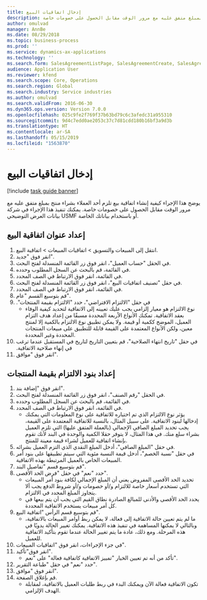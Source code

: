 ```yaml
---
title: إدخال اتفاقيات البيع
description: يوضح هذا الإجراء كيفية إنشاء اتفاقية بيع تلزم أحد العملاء بشراء منتج بمبلغ متفق عليه مع مرور الوقت مقابل الحصول على خصومات خاصة.
author: omulvad
manager: AnnBe
ms.date: 08/29/2018
ms.topic: business-process
ms.prod: ''
ms.service: dynamics-ax-applications
ms.technology: ''
ms.search.form: SalesAgreementListPage, SalesAgreementCreate, SalesAgreement, InventItemIdLookupSimple, AgreementConfirmRunForm, SrsReportViewerForm
audience: Application User
ms.reviewer: kfend
ms.search.scope: Core, Operations
ms.search.region: Global
ms.search.industry: Service industries
ms.author: omulvad
ms.search.validFrom: 2016-06-30
ms.dyn365.ops.version: Version 7.0.0
ms.openlocfilehash: 025c9fe2f769f37b63bd79c6c3afedc31a955310
ms.sourcegitcommit: 9d4c7edd0ae2053c37c7d81cdd180b16bf3a9d3b
ms.translationtype: HT
ms.contentlocale: ar-SA
ms.lasthandoff: 05/15/2019
ms.locfileid: "1563870"
---
```

# <a name="enter-sales-agreements"></a>إدخال اتفاقيات البيع

[!include [task guide banner](../../includes/task-guide-banner.md)]

يوضح هذا الإجراء كيفية إنشاء اتفاقية بيع تلزم أحد العملاء بشراء منتج بمبلغ متفق عليه مع مرور الوقت مقابل الحصول على خصومات خاصة. يمكنك تنفيذ هذا الإجراء في شركة بيانات العرض التوضيحي USMF أو باستخدام بياناتك الخاصة.


## <a name="set-up-sales-agreement-header"></a>إعداد عنوان اتفاقية البيع
1. انتقل إلى المبيعات والتسويق > اتفاقيات المبيعات > اتفاقية البيع.
2. انقر فوق "جديد".
3. في الحقل "حساب العميل"، انقر فوق زر القائمة المنسدلة لفتح البحث.
4. في القائمة، قم بالبحث عن السجل المطلوب وحدده.
5. في القائمة، انقر فوق الارتباط في الصف المحدد.
6. في حقل "تصنيف اتفاقيات البيع"، انقر فوق زر القائمة المنسدلة لفتح البحث.
7. في القائمة، انقر فوق الارتباط في الصف المحدد.
8. قم بتوسيع القسم "عام".
9. في حقل "الالتزام الافتراضي"، حدد "‏‫الالتزام بقيمة المنتجات".
    * نوع الالتزام هو معيار إلزامي يجب عليك تعيينه إلى الاتفاقية لتحديد كيفية الوفاء بعقد الاتفاقية. تمكنك الأنواع الاًربعة المحددة مسبقًا من إعداد هدف التزام العميل، الموضح ككمية أو قيمة. ولا يمكن تطبيق نوع الالتزام بالكمية إلا لمنتج معين، ولكن الأنواع المعتمدة على القيمة قابلة للتطبيق على مبيعات المنتجات المحددة وغير المحددة.  
10. في حقل "‏‫تاريخ انتهاء الصلاحية"، قم بتعيين التاريخ لتاريخ في المستقبل عندما ترغب في إنهاء صلاحية الاتفاقية.
11. انقر فوق "موافق".

## <a name="set-up-product-value-commitment-lines"></a>إعداد بنود الالتزام بقيمة المنتجات
1. انقر فوق "إضافة بند".
2. في الحقل "رقم الصنف"، انقر فوق زر القائمة المنسدلة لفتح البحث.
3. في القائمة، قم بالبحث عن السجل المطلوب وحدده.
4. في القائمة، انقر فوق الارتباط في الصف المحدد.
    * يؤثر نوع الالتزام الذي تم اختياره للاتفاقية على نوع المعلومات التي يمكنك إدخالها لبنود الاتفاقية. على سبيل المثال، بالنسبة للاتفاقية المعتمدة على القيمة، يجب تحديد المبلغ الصافي الإجمالي (بالعملة المتفق عليها) التي تلزم العميل بشراء سلع منك. في هذا المثال، لا يتوفر حقلا الكمية والوحدة في البند لأنك تقوم بإنشاء اتفاقية للعميل لشراء قيمة معينة للمنتج.   
5. في حقل "المبلغ الصافي"، أدخل المبلغ النقدي الذي التزم العميل بشرائه.
6. في حقل "نسبة الخصم"، أدخل قيمة النسبة مئوية التي سيتم تطبيقها على بنود أمر المبيعات الخاص بالعميل المرتبطة بهذه الاتفاقية.
7. قم بتوسيع قسم "تفاصيل البند".
8. حدد "نعم" في حقل "‏‫فرض الحد الأقصى‬".
    * تحديد الحد الأقصى المفروض يعني أن المبلغ الإجمالي لكافة بنود أمر المبيعات التي تستخدم أسعار خاصة للالتزام و/أو خصومات و/أو شروط الدفع يجب ألا يتجاوز المبلغ المحدد في الالتزام.  
    * يحدد الحد الأقصى والأدنى للمبالغ الصادرة نطاق القيم التي يجب أن يتم بيعها في كل أمر مبيعات يستخدم الاتفاقية المحددة.   
9. قم بتوسيع قسم الرأس "اتفاقية البيع".
    * ما لم يتم تعيين حالة الاتفاقية إلى فعالة، لا يمكن ربط أوامر المبيعات بالاتفاقية، وبالتالي لا يمكنها المساهمة في تنفيذ هذه الاتفاقية. يمكنك تغيير الحالة يدويًا في هذه المرحلة. ومع ذلك، عادة ما يتم تغيير الحالة عندما تقوم بتأكيد الاتفاقية للعميل.  
10. في جزء الإجراءات، انقر فوق "اتفاقيات المبيعات".
11. انقر فوق"تأكيد".
    * تأكد من أنه تم تعيين الخيار "تمييز الاتفاقية كاتفاقية فعالة" على "نعم".  
12. حدد "نعم" في حقل "طباعة التقرير‬".
13. انقر فوق "موافق".
14. قم بإغلاق الصفحة.
    * تكون الاتفاقية فعالة الآن ويمكنك البدء في ربط طلبات العميل بالاتفاقية، لمقابلة الهدف الإلزامي.  

